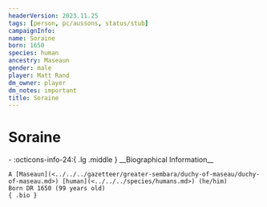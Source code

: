 ```yaml
---
headerVersion: 2023.11.25
tags: [person, pc/aussons, status/stub]
campaignInfo:
name: Soraine
born: 1650
species: human
ancestry: Maseaun
gender: male
player: Matt Rand
dm_owner: player
dm_notes: important
title: Soraine
---
```

# Soraine
<div class="grid cards ext-narrow-margin ext-one-column" markdown>
- :octicons-info-24:{ .lg .middle } __Biographical Information__

    A [Maseaun](<../../../gazetteer/greater-sembara/duchy-of-maseau/duchy-of-maseau.md>) [human](<../../../species/humans.md>) (he/him)  
    Born DR 1650 (99 years old)  
    { .bio }

</div>


